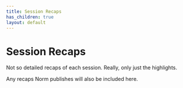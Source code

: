 ```yaml
---
title: Session Recaps
has_children: true
layout: default
---
```


# Session Recaps
Not so detailed recaps of each session. Really, only just the highlights.

Any recaps Norm publishes will also be included here. 
